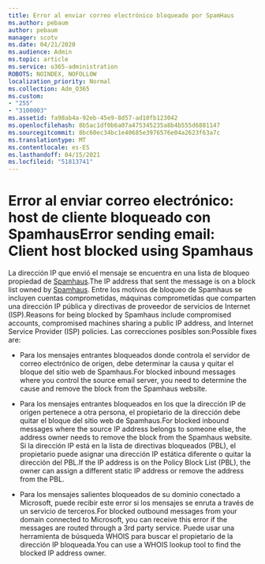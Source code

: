 ```yaml
---
title: Error al enviar correo electrónico bloqueado por SpamHaus
ms.author: pebaum
author: pebaum
manager: scotv
ms.date: 04/21/2020
ms.audience: Admin
ms.topic: article
ms.service: o365-administration
ROBOTS: NOINDEX, NOFOLLOW
localization_priority: Normal
ms.collection: Adm_O365
ms.custom:
- "255"
- "3100003"
ms.assetid: fa98ab4a-92eb-45e9-8d57-ad10fb123042
ms.openlocfilehash: 8b5ac1df0b6a07a475345235a8b4b555d6881147
ms.sourcegitcommit: 8bc60ec34bc1e40685e3976576e04a2623f63a7c
ms.translationtype: MT
ms.contentlocale: es-ES
ms.lasthandoff: 04/15/2021
ms.locfileid: "51813741"
---
```

# <a name="error-sending-email-client-host-blocked-using-spamhaus"></a><span data-ttu-id="a3f6c-102">Error al enviar correo electrónico: host de cliente bloqueado con Spamhaus</span><span class="sxs-lookup"><span data-stu-id="a3f6c-102">Error sending email: Client host blocked using Spamhaus</span></span>

<span data-ttu-id="a3f6c-103">La dirección IP que envió el mensaje se encuentra en una lista de bloqueo propiedad de [Spamhaus](https://go.microsoft.com/fwlink/p/?linkid=123245).</span><span class="sxs-lookup"><span data-stu-id="a3f6c-103">The IP address that sent the message is on a block list owned by [Spamhaus](https://go.microsoft.com/fwlink/p/?linkid=123245).</span></span> <span data-ttu-id="a3f6c-104">Entre los motivos de bloqueo de Spamhaus se incluyen cuentas comprometidas, máquinas comprometidas que comparten una dirección IP pública y directivas de proveedor de servicios de Internet (ISP).</span><span class="sxs-lookup"><span data-stu-id="a3f6c-104">Reasons for being blocked by Spamhaus include compromised accounts, compromised machines sharing a public IP address, and Internet Service Provider (ISP) policies.</span></span> <span data-ttu-id="a3f6c-105">Las correcciones posibles son:</span><span class="sxs-lookup"><span data-stu-id="a3f6c-105">Possible fixes are:</span></span>
  
- <span data-ttu-id="a3f6c-106">Para los mensajes entrantes bloqueados donde controla el servidor de correo electrónico de origen, debe determinar la causa y quitar el bloque del sitio web de Spamhaus.</span><span class="sxs-lookup"><span data-stu-id="a3f6c-106">For blocked inbound messages where you control the source email server, you need to determine the cause and remove the block from the Spamhaus website.</span></span>

- <span data-ttu-id="a3f6c-107">Para los mensajes entrantes bloqueados en los que la dirección IP de origen pertenece a otra persona, el propietario de la dirección debe quitar el bloque del sitio web de Spamhaus.</span><span class="sxs-lookup"><span data-stu-id="a3f6c-107">For blocked inbound messages where the source IP address belongs to someone else, the address owner needs to remove the block from the Spamhaus website.</span></span> <span data-ttu-id="a3f6c-108">Si la dirección IP está en la lista de directivas bloqueados (PBL), el propietario puede asignar una dirección IP estática diferente o quitar la dirección del PBL.</span><span class="sxs-lookup"><span data-stu-id="a3f6c-108">If the IP address is on the Policy Block List (PBL), the owner can assign a different static IP address or remove the address from the PBL.</span></span>

- <span data-ttu-id="a3f6c-109">Para los mensajes salientes bloqueados de su dominio conectado a Microsoft, puede recibir este error si los mensajes se enruta a través de un servicio de terceros.</span><span class="sxs-lookup"><span data-stu-id="a3f6c-109">For blocked outbound messages from your domain connected to Microsoft, you can receive this error if the messages are routed through a 3rd party service.</span></span> <span data-ttu-id="a3f6c-110">Puede usar una herramienta de búsqueda WHOIS para buscar el propietario de la dirección IP bloqueada.</span><span class="sxs-lookup"><span data-stu-id="a3f6c-110">You can use a WHOIS lookup tool to find the blocked IP address owner.</span></span>
